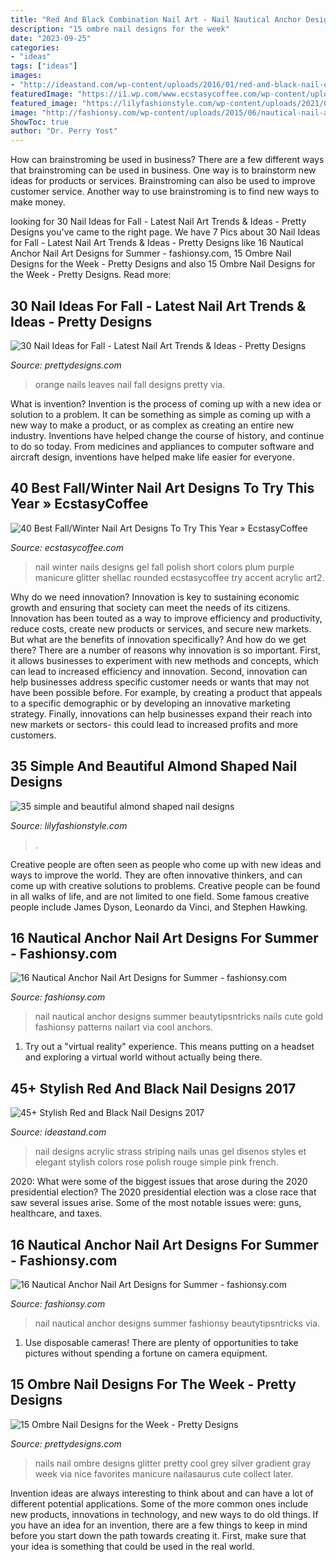 ```yaml
---
title: "Red And Black Combination Nail Art - Nail Nautical Anchor Designs Summer Beautytipsntricks Nails Cute Gold Fashionsy Patterns Nailart Via Cool Anchors"
description: "15 ombre nail designs for the week"
date: "2023-09-25"
categories:
- "ideas"
tags: ["ideas"]
images:
- "http://ideastand.com/wp-content/uploads/2016/01/red-and-black-nail-designs/38-red-black-nail-designs.jpg"
featuredImage: "https://i1.wp.com/www.ecstasycoffee.com/wp-content/uploads/2016/10/Winter-Nail-Art2.jpg"
featured_image: "https://lilyfashionstyle.com/wp-content/uploads/2021/04/13-9-683x1024.jpg"
image: "http://fashionsy.com/wp-content/uploads/2015/06/nautical-nail-art-celinedoesnails-1-630x630.jpg"
ShowToc: true
author: "Dr. Perry Yost"
---
```



How can brainstroming be used in business?
There are a few different ways that brainstroming can be used in business. One way is to brainstorm new ideas for products or services. Brainstroming can also be used to improve customer service. Another way to use brainstroming is to find new ways to make money.

	

		
looking for 30 Nail Ideas for Fall - Latest Nail Art Trends &amp; Ideas - Pretty Designs you've came to the right page. We have 7 Pics about 30 Nail Ideas for Fall - Latest Nail Art Trends &amp; Ideas - Pretty Designs like 16 Nautical Anchor Nail Art Designs for Summer - fashionsy.com, 15 Ombre Nail Designs for the Week - Pretty Designs and also 15 Ombre Nail Designs for the Week - Pretty Designs. Read more:
		
    
## 30 Nail Ideas For Fall - Latest Nail Art Trends &amp; Ideas - Pretty Designs

<img loading=lazy src="http://www.prettydesigns.com/wp-content/uploads/2016/08/Orange-Nails-with-Leaves.jpg" onerror="this.onerror=null;this.src='https://tse1.mm.bing.net/th?id=OIP.6S3lKaAptCHtiCPSS3tKugHaJ4&amp;pid=15.1';" alt="30 Nail Ideas for Fall - Latest Nail Art Trends &amp; Ideas - Pretty Designs">

_Source: prettydesigns.com_

>orange nails leaves nail fall designs pretty via. 

	

What is invention?
Invention is the process of coming up with a new idea or solution to a problem. It can be something as simple as coming up with a new way to make a product, or as complex as creating an entire new industry. Inventions have helped change the course of history, and continue to do so today. From medicines and appliances to computer software and aircraft design, inventions have helped make life easier for everyone.

    
## 40 Best Fall/Winter Nail Art Designs To Try This Year » EcstasyCoffee

<img loading=lazy src="https://i1.wp.com/www.ecstasycoffee.com/wp-content/uploads/2016/10/Winter-Nail-Art2.jpg" onerror="this.onerror=null;this.src='https://tse3.mm.bing.net/th?id=OIP.dsIWPr_TtvC8pzBA-LN-YQHaJ3&amp;pid=15.1';" alt="40 Best Fall/Winter Nail Art Designs To Try This Year » EcstasyCoffee">

_Source: ecstasycoffee.com_

>nail winter nails designs gel fall polish short colors plum purple manicure glitter shellac rounded ecstasycoffee try accent acrylic art2. 

	

Why do we need innovation?
Innovation is key to sustaining economic growth and ensuring that society can meet the needs of its citizens. Innovation has been touted as a way to improve efficiency and productivity, reduce costs, create new products or services, and secure new markets. But what are the benefits of innovation specifically? And how do we get there?
There are a number of reasons why innovation is so important. First, it allows businesses to experiment with new methods and concepts, which can lead to increased efficiency and innovation. Second, innovation can help businesses address specific customer needs or wants that may not have been possible before. For example, by creating a product that appeals to a specific demographic or by developing an innovative marketing strategy. Finally, innovations can help businesses expand their reach into new markets or sectors- this could lead to increased profits and more customers.

    
## 35 Simple And Beautiful Almond Shaped Nail Designs

<img loading=lazy src="https://lilyfashionstyle.com/wp-content/uploads/2021/04/13-9-683x1024.jpg" onerror="this.onerror=null;this.src='https://tse2.mm.bing.net/th?id=OIP.z-2fc6HFgyevhP-wNHXSpwHaLG&amp;pid=15.1';" alt="35 simple and beautiful almond shaped nail designs">

_Source: lilyfashionstyle.com_

>. 

	

Creative people are often seen as people who come up with new ideas and ways to improve the world. They are often innovative thinkers, and can come up with creative solutions to problems. Creative people can be found in all walks of life, and are not limited to one field. Some famous creative people include James Dyson, Leonardo da Vinci, and Stephen Hawking.

    
## 16 Nautical Anchor Nail Art Designs For Summer - Fashionsy.com

<img loading=lazy src="http://fashionsy.com/wp-content/uploads/2015/06/nautical-nail-art-celinedoesnails-1-630x630.jpg" onerror="this.onerror=null;this.src='https://tse1.mm.bing.net/th?id=OIP.bvPjfkvJZdQcSSFLigPgqwHaHa&amp;pid=15.1';" alt="16 Nautical Anchor Nail Art Designs for Summer - fashionsy.com">

_Source: fashionsy.com_

>nail nautical anchor designs summer beautytipsntricks nails cute gold fashionsy patterns nailart via cool anchors. 

	

1. Try out a "virtual reality" experience. This means putting on a headset and exploring a virtual world without actually being there.

    
## 45+ Stylish Red And Black Nail Designs 2017

<img loading=lazy src="http://ideastand.com/wp-content/uploads/2016/01/red-and-black-nail-designs/38-red-black-nail-designs.jpg" onerror="this.onerror=null;this.src='https://tse4.mm.bing.net/th?id=OIP.6WY-h75evYMHRraFlL4CEwHaLH&amp;pid=15.1';" alt="45+ Stylish Red and Black Nail Designs 2017">

_Source: ideastand.com_

>nail designs acrylic strass striping nails unas gel disenos styles et elegant stylish colors rose polish rouge simple pink french. 

	

2020: What were some of the biggest issues that arose during the 2020 presidential election?
The 2020 presidential election was a close race that saw several issues arise. Some of the most notable issues were: guns, healthcare, and taxes.

    
## 16 Nautical Anchor Nail Art Designs For Summer - Fashionsy.com

<img loading=lazy src="http://fashionsy.com/wp-content/uploads/2015/06/nautical-nail-art-celinedoesnails-1.jpg" onerror="this.onerror=null;this.src='https://tse2.mm.bing.net/th?id=OIP.fqinAosFBGVG-1sAKR1DVAHaHa&amp;pid=15.1';" alt="16 Nautical Anchor Nail Art Designs for Summer - fashionsy.com">

_Source: fashionsy.com_

>nail nautical anchor designs summer fashionsy beautytipsntricks via. 

	

1. Use disposable cameras! There are plenty of opportunities to take pictures without spending a fortune on camera equipment.

    
## 15 Ombre Nail Designs For The Week - Pretty Designs

<img loading=lazy src="http://www.prettydesigns.com/wp-content/uploads/2014/06/Black-to-White-Nails.jpg" onerror="this.onerror=null;this.src='https://tse2.mm.bing.net/th?id=OIP.CidL_ZIMLeZ6BxJqMjZ-FQHaHa&amp;pid=15.1';" alt="15 Ombre Nail Designs for the Week - Pretty Designs">

_Source: prettydesigns.com_

>nails nail ombre designs glitter pretty cool grey silver gradient gray week via nice favorites manicure nailasaurus cute collect later. 

	

Invention ideas are always interesting to think about and can have a lot of different potential applications. Some of the more common ones include new products, innovations in technology, and new ways to do old things. If you have an idea for an invention, there are a few things to keep in mind before you start down the path towards creating it. First, make sure that your idea is something that could be used in the real world.

